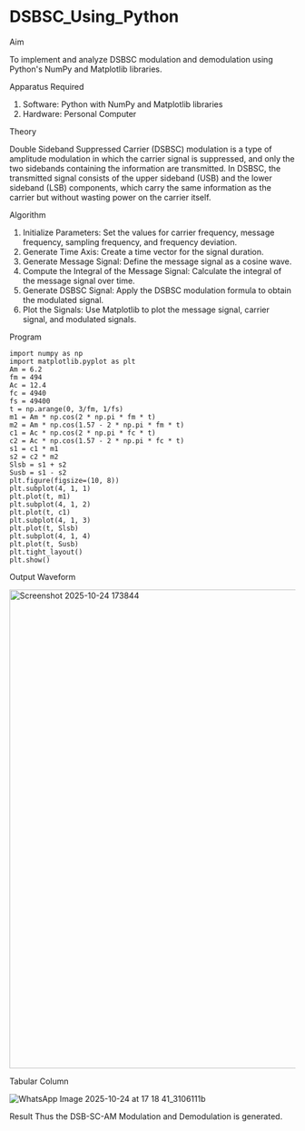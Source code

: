# DSBSC_Using_Python


Aim


To implement and analyze DSBSC modulation and demodulation  using Python's NumPy and Matplotlib libraries. 

Apparatus Required

1.	Software: Python with NumPy and Matplotlib libraries
2.	Hardware: Personal Computer
  
Theory

Double Sideband Suppressed Carrier (DSBSC) modulation is a type of amplitude modulation in which the carrier signal is suppressed, and only the two sidebands containing the information are transmitted. In DSBSC, the transmitted signal consists of the upper sideband (USB) and the lower sideband (LSB) components, which carry the same information as the carrier but without wasting power on the carrier itself.


Algorithm


1.	Initialize Parameters: Set the values for carrier frequency, message frequency, sampling frequency, and frequency deviation.
2.	Generate Time Axis: Create a time vector for the signal duration.
3.	Generate Message Signal: Define the message signal as a cosine wave.
4.	Compute the Integral of the Message Signal: Calculate the integral of the message signal over time.
5.	Generate DSBSC Signal: Apply the DSBSC modulation formula to obtain the modulated signal.
6.	Plot the Signals: Use Matplotlib to plot the message signal, carrier signal, and modulated signals.

Program
```
import numpy as np
import matplotlib.pyplot as plt
Am = 6.2
fm = 494
Ac = 12.4
fc = 4940
fs = 49400
t = np.arange(0, 3/fm, 1/fs)
m1 = Am * np.cos(2 * np.pi * fm * t)
m2 = Am * np.cos(1.57 - 2 * np.pi * fm * t)
c1 = Ac * np.cos(2 * np.pi * fc * t)
c2 = Ac * np.cos(1.57 - 2 * np.pi * fc * t)
s1 = c1 * m1
s2 = c2 * m2
Slsb = s1 + s2
Susb = s1 - s2
plt.figure(figsize=(10, 8))
plt.subplot(4, 1, 1)
plt.plot(t, m1)
plt.subplot(4, 1, 2)
plt.plot(t, c1)
plt.subplot(4, 1, 3)
plt.plot(t, Slsb)
plt.subplot(4, 1, 4)
plt.plot(t, Susb)
plt.tight_layout()
plt.show()
```

Output Waveform

<img width="1062" height="844" alt="Screenshot 2025-10-24 173844" src="https://github.com/user-attachments/assets/bd509d22-afab-42b0-b0d4-4c37c93fa1cd" />

Tabular Column

![WhatsApp Image 2025-10-24 at 17 18 41_3106111b](https://github.com/user-attachments/assets/1a3af0df-bfb7-4f6b-9a08-95e062046edc)

Result
Thus the DSB-SC-AM Modulation and Demodulation is generated.

